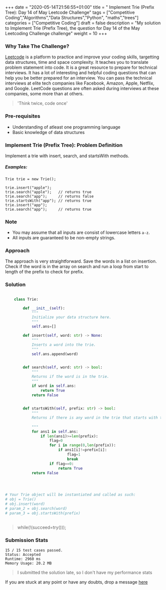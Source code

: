 +++
date = "2020-05-14T21:56:55+01:00"
title = "  Implement Trie (Prefix Tree): Day 14 of May Leetcode Challenge"
tags = ["Competitive Coding","Algorithms","Data Structures","Python", "maths","trees"]
categories = ["Competitive Coding"]
draft = false
description = "My solution to  Implement Trie (Prefix Tree), the question for Day 14 of the May Leetcoding Challenge challenge"
weight = 10
+++

### Why Take The Challenge?

[Leetcode](https://leetcode.com/) is a platform to practice and improve your coding skills, targetting data structures, time and space complexity. It teaches you to translate problem statement into code. It is a great resource to prepare for technical interviews. It has a lot of interesting and helpful coding questions that can help you be better prepared for an interview. You can pass the technical interviews at elite tech companies like Facebook, Amazon, Apple, Netflix, and Google. LeetCode questions are often asked during interviews at these companies, some more than at others. 

> 'Think twice, code once'

### Pre-requisites
- Understanding of atleast one programming language
- Basic knowledge of data structures

###  Implement Trie (Prefix Tree): Problem Definition

Implement a trie with insert, search, and startsWith methods.

##### Examples:

    Trie trie = new Trie();

    trie.insert("apple");
    trie.search("apple");   // returns true
    trie.search("app");     // returns false
    trie.startsWith("app"); // returns true
    trie.insert("app");   
    trie.search("app");     // returns true 

### Note

- You may assume that all inputs are consist of lowercase letters `a-z`.
- All inputs are guaranteed to be non-empty strings.

### Approach

The approach is very straightforward. Save the words in a list on insertion. Check if the word is in the array on search and run a loop from start to length of the prefix to check for prefix.

### Solution

``` python    

    class Trie:

        def __init__(self):
            """
            Initialize your data structure here.
            """
            self.ans=[]

        def insert(self, word: str) -> None:
            """
            Inserts a word into the trie.
            """
            self.ans.append(word)
            

        def search(self, word: str) -> bool:
            """
            Returns if the word is in the trie.
            """
            if word in self.ans:
                return True
            return False
            

        def startsWith(self, prefix: str) -> bool:
            """
            Returns if there is any word in the trie that starts with the given prefix.
            
            """
            for ans1 in self.ans:
                if len(ans1)>=len(prefix):
                    flag=0
                    for i in range(0,len(prefix)):
                        if ans1[i]!=prefix[i]:
                            flag=1
                            break
                    if flag==0:
                        return True
            return False




# Your Trie object will be instantiated and called as such:
# obj = Trie()
# obj.insert(word)
# param_2 = obj.search(word)
# param_3 = obj.startsWith(prefix)
        

```


> while(!(succeed=try())); 


### Submission Stats

    15 / 15 test cases passed.
    Status: Accepted
    Runtime: 2960 ms
    Memory Usage: 20.2 MB


>I submitted the solution late, so I don't have my performance stats

If you are stuck at any point or have any doubts, drop a message [here](https://www.vrushtimody.me/)